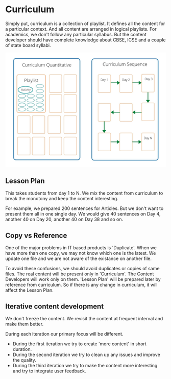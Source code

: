 # Curriculum

Simply put, curriculum is a collection of playlist. It defines all the content for a particular context. And all content are arranged in logical playlists. For academics, we don't follow any particular syllabus. But the content developer should have complete knowledge about CBSE, ICSE and a couple of state board syllabi.


<img src="images/curriculum.jpg" width="786" />


## Lesson Plan

This takes students from day 1 to N. We mix the content from
curriculum to break the monotony and keep the content interesting.

For example, we prepared 200 sentences for Articles. But we
don't want to present them all in one single day. We would give 40 sentences on
Day 4, another 40 on Day 20, another 40 on Day 38 and so on.



## Copy vs Reference

One of the major problems in IT based products is 'Duplicate'. When we have more
than one copy, we may not know which one is the latest. We update one file and
we are not aware of the existance on another file.

To avoid these confusions, we should avoid duplicates or copies of same files.
The real content will be present only in 'Curriculum'. The Content
Developers will work only on them. 'Lesson Plan' will be prepared later
by reference from curriculum. So if there is any change in curriculum, 
it will affect the Lesson Plan.

## Iterative content development

We don't freeze the content. We revisit the content at frequent interval and
make them better.

During each iteration our primary focus will be different.

- During the first iteration we try to create 'more content' in short duration.
- During the second iteration we try to clean up any issues and improve the
  quality.
- During the third iteration we try to make the content more interesting and try
  to integrate user feedback.
